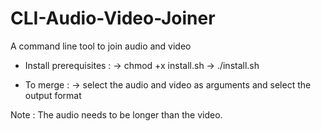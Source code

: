 # CLI-Audio-Video-Joiner
A command line tool to join audio and video

- Install prerequisites : 
  -> chmod +x install.sh
  -> ./install.sh
  
- To merge :
  -> select the audio and video as arguments and select the output format
  
Note : The audio needs to be longer than the video.

